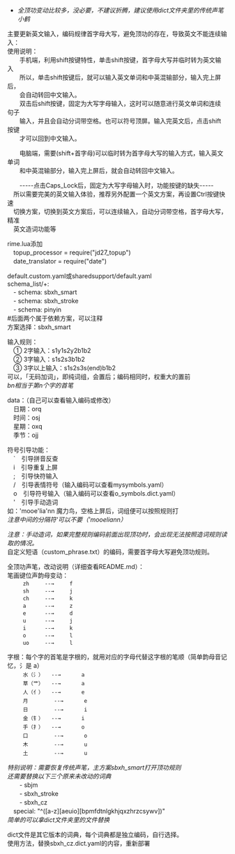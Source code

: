 * *全顶功变动比较多，没必要，不建议折腾，建议使用dict文件夹里的传统声笔小鹤*   

主要更新英文输入，编码规律首字母大写，避免顶功的存在，导致英文不能连续输入：  
使用说明：	  
　　手机端，利用shift按键特性，单击shift按键，首字母大写并临时转为英文输入  
　　所以，单击shift按键后，就可以输入英文单词和中英混输部分，输入完上屏后，  
　　会自动转回中文输入。	   
　　双击后shift按键，固定为大写字母输入，这时可以随意进行英文单词和连续句子  
　　输入，并且会自动分词带空格。也可以符号顶屏。输入完英文后，点击shift按键  
　　才可以回到中文输入。	   

　　电脑端，需要(shift+首字母)可以临时转为首字母大写的输入方式，输入英文单词  
　　和中英混输部分，输入完上屏后，就会自动转回中文输入。  
         
　　-----点击Caps_Lock后，固定为大写字母输入时，功能按键的缺失-----	   
　所以需要完美的英文输入体验，推荐另外配置一个英文方案，再设置Ctrl按键快速	  
　切换方案，切换到英文方案后，可以连续输入，自动分词带空格，首字母大写，精准	  
　英文造词功能等  	  
    
rime.lua添加  
　topup_processor = require("jd27_topup")  
　date_translator = require("date")  
  
default.custom.yaml或sharedsupport/default.yaml  
schema_list/+:  
　- schema: sbxh_smart     
　- schema: sbxh_stroke    
　- schema: pinyin         
#后面两个属于依赖方案，可以注释  
方案选择：sbxh_smart  

输入规则：  
　① 2字输入：s1y1s2y2b1b2  
　② 3字输入：s1s2s3b1b2  
　③ 3字以上输入：s1s2s3s(end)b1b2  
可以，「无码加词」，即纯词组，会置后；编码相同时，权重大的置前  
*bn相当于第n个字的首笔*  

data：（自己可以查看输入编码或修改）  
　日期：orq  
　时间：osj  
　星期：oxq  
　季节：ojj  

符号引导功能：  
　`　引导拼音反查  
　i　引导重复上屏  
　;　引导快符输入  
　/　引导表情符号（输入编码可以查看mysymbols.yaml）  
　o　引导符号输入（输入编码可以查看o_symbols.dict.yaml）  
　'　引导手动造词  
如：'mooe'lia'nn	魔力鸟，空格上屏后，词组便可以按照规则打  
*注意中间的分隔符‘可以不要（'mooeliann）*  

*注意：手动造词，如果完整规则编码前面出现顶功时，会出现无法按照造词规则读取的情况。*  
      自定义短语（custom_phrase.txt）的编码，需要首字母大写避免顶功规则。 

全顶功声笔，改动说明（详细查看README.md）：  
笔画键位声韵母变动：  
`　　　zh　　　--→　　　f　　　　`  
`　　　sh　　　--→　　　j　　　　`  
`　　　ch　　　--→　　　k　　　　`  
`　　　a 　　　--→　　　z　　　　`  
`　　　e 　　　--→　　　d　　　　`  
`　　　u 　　　--→　　　j　　　　`  
`　　　i 　　　--→　　　k　　　　`  
`　　　o 　　　--→　　　l　　　　`  
`　　　uo　　　--→　　　l　　　　`  

字根：每个字的首笔是字根的，就用对应的字母代替这字根的笔顺（简单韵母音记忆，氵是 a）  
`　　　水（氵）　　--→　　　　a　　　`　  
`　　　草（艹）　　--→　　　　a　　　`　  
`　　　人（亻）　　--→　　　　e　　　`　  
`　　　月　　　　　--→　　　　e　　　`　  
`　　　日　　　　　--→　　　　i　　　`　  
`　　　金（钅）　　--→　　　　i　　　`　  
`　　　手（扌）　　--→　　　　o　　　`　  
`　　　口　　　　　--→　　　　o　　　`　  
`　　　木　　　　　--→　　　　u　　　`　  
`　　　土　　　　　--→　　　　u　　　`　  

*特别说明：需要恢复传统声笔，主方案sbxh_smart打开顶功规则*  
*还需要替换以下三个原来未改动的词典*  
　　- sbjm          
　　- sbxh_stroke   
　　- sbxh_cz       
　special: "^([a-z][aeuio][bpmfdtnlgkhjqxzhrzcsywv])"  
*简单的可以拿dict文件夹里的文件替换*  

dict文件是其它版本的词典，每个词典都是独立编码，自行选择。  
使用方法，替换sbxh_cz.dict.yaml的内容，重新部署  
